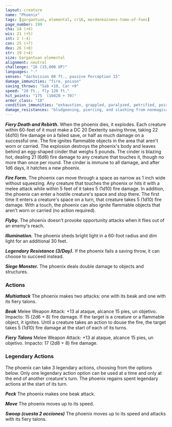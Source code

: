 ```yaml
---
layout: creature
name: "Phoenix"
tags: [gargantuan, elemental, cr16, mordenkainens-tome-of-foes]
page_number: 199
cha: 18 (+4)
wis: 21 (+5)
int: 2 (-4)
con: 25 (+7)
dex: 26 (+8)
str: 19 (+4)
size: Gargantuan elemental
alignment: neutral
challenge: "16 (15,000 XP)"
languages: "-"
senses: "darkvision 60 ft., passive Perception 15"
damage_immunities: "fire, poison"
saving_throws: "Sab +10, Car +9"
speed: "20 ft., fly 120 ft."
hit_points: "175  (10d20 + 70)"
armor_class: "18"
condition_immunities: "exhaustion, grappled, paralyzed, petrified, poisoned, prone, restrained, stunned"
damage_resistances: "bludgeoning, piercing, and slashing from nonmagical attacks"
---
```


***Fiery Death and Rebirth.*** When the phoenix dies, it explodes. Each creature within 60-feet of it must make a DC 20 Dexterity saving throw, taking 22 (4d10) fire damage on a failed save, or half as much damage on a successful one. The fire ignites flammable objects in the area that aren't worn or carried.
The explosion destroys the phoenix's body and leaves behind an egg-shaped cinder that weighs 5 pounds. The cinder is blazing hot, dealing 21 (6d6) fire damage to any creature that touches it, though no more than once per round. The cinder is immune to all damage, and after 1d6 days, it hatches a new phoenix.

***Fire Form.*** The phoenix can move through a space as narrow as 1 inch wide without squeezing. Any creature that touches the phoenix or hits it with a melee attack while within 5 feet of it takes 5 (1d10) fire damage. In addition, the phoenix can enter a hostile creature's space and stop there. The first time it enters a creature's space on a turn, that creature takes 5 (1d10) fire damage. With a touch, the phoenix can also ignite flammable objects that aren't worn or carried (no action required).

***Flyby.*** The phoenix doesn't provoke opportunity attacks when it flies out of an enemy's reach.

***Illumination.*** The phoenix sheds bright light in a 60-foot radius and dim light for an additional 30 feet.

***Legendary Resistance (3/Day).*** If the phoenix fails a saving throw, it can choose to succeed instead.

***Siege Monster.*** The phoenix deals double damage to objects and structures.

### Actions

***Multiattack*** The phoenix makes two attacks: one with its beak and one with its fiery talons.

***Beak*** Melee Weapon Attack: +13 al ataque, alcance 15 pies, un objetivo. Impacto: 15 (2d6 + 8) fire damage. If the target is a creature or a flammable object, it ignites. Until a creature takes an action to douse the fire, the target takes 5 (1d10) fire damage at the start of each of its turns.

***Fiery Talons*** Melee Weapon Attack: +13 al ataque, alcance 15 pies, un objetivo. Impacto: 17 (2d8 + 8) fire damage.

### Legendary Actions

The phoenix can take 3 legendary actions, choosing from the options below. Only one legendary action option can be used at a time and only at the end of another creature's turn. The phoenix regains spent legendary actions at the start of its turn.

***Peck*** The phoenix makes one beak attack.

***Move*** The phoenix moves up to its speed.

***Swoop (cuesta 2 acciones)*** The phoenix moves up to its speed and attacks with its fiery talons.